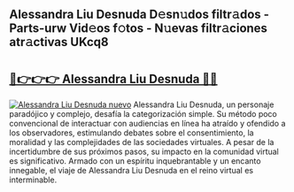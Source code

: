 ## Alessandra Liu Desnuda D𝚎sn𝚞dos filtr𝚊dos - Parts-urw Vid𝚎os f𝚘tos - N𝚞evas filtr𝚊ciones atr𝚊ctivas UKcq8

# <h2><a href="http://mb645hl.tromn.icu/?c=Alessandra+Liu+Desnuda">🔗👉👉👉 Alessandra Liu Desnuda 🔗🔗</a></h2>

[![Alessandra Liu Desnuda nuevo](https://i.imgur.com/pEAQMta.gif)](http://mb645hl.tromn.icu/?c=Alessandra+Liu+Desnuda)
Alessandra Liu Desnuda, un personaje paradójico y complejo, desafía la categorización simple. Su método poco convencional de interactuar con audiencias en línea ha atraído y ofendido a los observadores, estimulando debates sobre el consentimiento, la moralidad y las complejidades de las sociedades virtuales. A pesar de la incertidumbre de sus próximos pasos, su impacto en la comunidad virtual es significativo. Armado con un espíritu inquebrantable y un encanto innegable, el viaje de Alessandra Liu Desnuda en el reino virtual es interminable.
